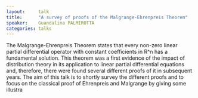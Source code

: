 ```yaml
---
layout:     talk
title:      "A survey of proofs of the Malgrange-Ehrenpreis Theorem"
speaker:    Guandalina PALMIROTTA
categories: talks
---
```

The Malgrange-Ehrenpreis Theorem states that every non-zero linear partial differential operator with constant coefficients in R^n has a fundamental solution. This theorem was a first evidence of the impact of distribution theory in its application to linear partial differential equations and, therefore, there were found several different proofs of it in subsequent years. The aim of this talk is to shortly survey the different proofs and to focus on the classical proof of Ehrenpreis and Malgrange by giving some illustra
